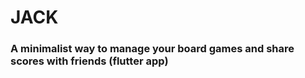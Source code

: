# JACK

### A minimalist way to manage your board games and share scores with friends (flutter app)
